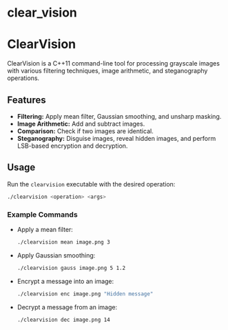 # clear_vision
# ClearVision

ClearVision is a C++11 command-line tool for processing grayscale images with various filtering techniques, image arithmetic, and steganography operations.

## Features
- **Filtering:** Apply mean filter, Gaussian smoothing, and unsharp masking.
- **Image Arithmetic:** Add and subtract images.
- **Comparison:** Check if two images are identical.
- **Steganography:** Disguise images, reveal hidden images, and perform LSB-based encryption and decryption.
  
## Usage
Run the `clearvision` executable with the desired operation:
```sh
./clearvision <operation> <args>
```
### Example Commands
- Apply a mean filter:
  ```sh
  ./clearvision mean image.png 3
  ```
- Apply Gaussian smoothing:
  ```sh
  ./clearvision gauss image.png 5 1.2
  ```
- Encrypt a message into an image:
  ```sh
  ./clearvision enc image.png "Hidden message"
  ```
- Decrypt a message from an image:
  ```sh
  ./clearvision dec image.png 14
  ```
